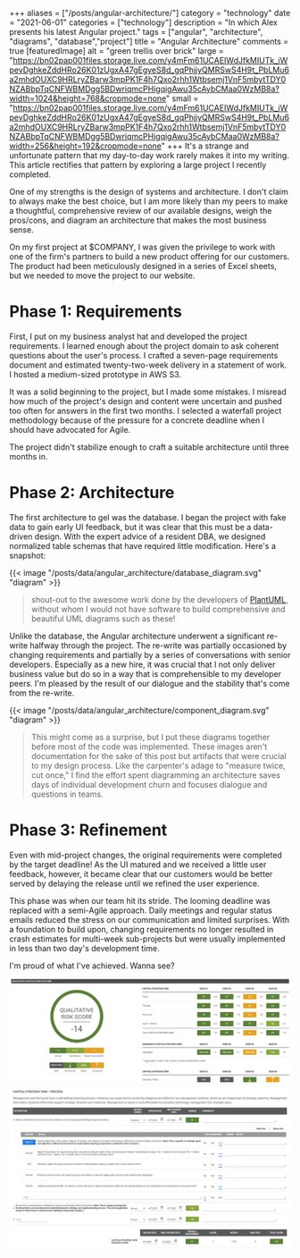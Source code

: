 +++
aliases = ["/posts/angular-architecture/"]
category = "technology"
date = "2021-06-01"
categories = ["technology"]
description = "In which Alex presents his latest Angular project."
tags = ["angular", "architecture", "diagrams", "database","project"]
title = "Angular Architecture"
comments = true
[featuredImage]
  alt = "green trellis over brick"
  large = "https://bn02pap001files.storage.live.com/y4mFm61UCAEIWdJfkMIUTk_iWpevDghkeZddHRo26K01zUgxA47gEgyeS8d_gqPhjjyQMRSwS4H9t_PbLMu6a2mhdOUXC9HRLryZBarw3mpPK1F4h7Qxo2rhh1Wtbsemj1VnF5mbytTDY0NZABbpTqCNFWBMDgg5BDwriqmcPHigqigAwu35cAybCMaa0WzMB8a?width=1024&height=768&cropmode=none"
  small = "https://bn02pap001files.storage.live.com/y4mFm61UCAEIWdJfkMIUTk_iWpevDghkeZddHRo26K01zUgxA47gEgyeS8d_gqPhjjyQMRSwS4H9t_PbLMu6a2mhdOUXC9HRLryZBarw3mpPK1F4h7Qxo2rhh1Wtbsemj1VnF5mbytTDY0NZABbpTqCNFWBMDgg5BDwriqmcPHigqigAwu35cAybCMaa0WzMB8a?width=256&height=192&cropmode=none"
+++
It's a strange and unfortunate pattern that my day-to-day work rarely makes it into my writing. This article rectifies that pattern by exploring a large project I recently completed.

One of my strengths is the design of systems and architecture. I don't claim to always make the best choice, but I am more likely than my peers to make a thoughtful, comprehensive review of our available designs, weigh the pros/cons, and diagram an architecture that makes the most business sense.

On my first project at $COMPANY, I was given the privilege to work with one of the firm's partners to build a new product offering for our customers. The product had been meticulously designed in a series of Excel sheets, but we needed to move the project to our website.

# Phase 1: Requirements

First, I put on my business analyst hat and developed the project requirements. I learned enough about the project domain to ask coherent questions about the user's process. I crafted a seven-page requirements document and estimated twenty-two-week delivery in a statement of work. I hosted a medium-sized prototype in AWS S3.

It was a solid beginning to the project, but I made some mistakes. I misread how much of the project's design and content were uncertain and pushed too often for answers in the first two months. I selected a waterfall project methodology because of the pressure for a concrete deadline when I should have advocated for Agile.

The project didn't stabilize enough to craft a suitable architecture until three months in.

# Phase 2: Architecture

The first architecture to gel was the database. I began the project with fake data to gain early UI feedback, but it was clear that this must be a data-driven design. With the expert advice of a resident DBA, we designed normalized table schemas that have required little modification. Here's a snapshot:

{{< image "/posts/data/angular_architecture/database_diagram.svg" "diagram" >}}

> shout-out to the awesome work done by the developers of [PlantUML](https://github.com/plantuml/plantuml), without whom I would not have software to build comprehensive and beautiful UML diagrams such as these!

Unlike the database, the Angular architecture underwent a significant re-write halfway through the project. The re-write was partially occasioned by changing requirements and partially by a series of conversations with senior developers. Especially as a new hire, it was crucial that I not only deliver business value but do so in a way that is comprehensible to my developer peers. I'm pleased by the result of our dialogue and the stability that's come from the re-write.

{{< image "/posts/data/angular_architecture/component_diagram.svg" "diagram" >}}

> This might come as a surprise, but I put these diagrams together before most of the code was implemented. These images aren't documentation for the sake of this post but artifacts that were crucial to my design process. Like the carpenter's adage to "measure twice, cut once," I find the effort spent diagramming an architecture saves days of individual development churn and focuses dialogue and questions in teams.

# Phase 3: Refinement

Even with mid-project changes, the original requirements were completed by the target deadline! As the UI matured and we received a little user feedback, however, it became clear that our customers would be better served by delaying the release until we refined the user experience.

This phase was when our team hit its stride. The looming deadline was replaced with a semi-Agile approach. Daily meetings and regular status emails reduced the stress on our communication and limited surprises. With a foundation to build upon, changing requirements no longer resulted in crash estimates for multi-week sub-projects but were usually implemented in less than two day's development time.

I'm proud of what I've achieved. Wanna see?

![summary-chart](/posts/data/angular_architecture/summary_chart.png)
![detail-table](/posts/data/angular_architecture/detail_table.png)
